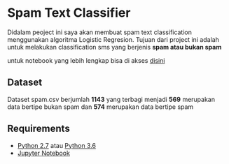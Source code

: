 # Spam Text Classifier

Didalam peoject ini saya akan membuat spam text classification menggunakan algoritma Logistic Regresion. Tujuan dari project ini adalah untuk melakukan classification sms yang berjenis <b>spam atau bukan spam</b>

untuk notebook yang lebih lengkap bisa di akses [disini](https://nbviewer.org/github/rizalfadiaalfikri/Spam-Text-Classifier/blob/main/Spam%20Text%20Classifier.ipynb)

## Dataset

Dataset spam.csv berjumlah <b>1143</b> yang terbagi menjadi <b>569</b> merupakan data bertipe bukan spam dan <b>574</b> merupakan data bertipe spam

## Requirements

* [Python 2.7](https://www.python.org/download/releases/2.7/) atau [Python 3.6](https://www.python.org/downloads/release/python-360/)
* [Jupyter Notebook](http://jupyter.org/)
